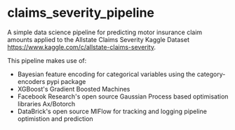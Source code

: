 # claims_severity_pipeline

A simple data science pipeline for predicting motor insurance claim amounts applied to the Allstate Claims Severity Kaggle Dataset https://www.kaggle.com/c/allstate-claims-severity.

This pipeline makes use of:
 - Bayesian feature encoding for categorical variables using the category-encoders pypi package
 - XGBoost's Gradient Boosted Machines
 - Facebook Research's open source Gaussian Process based optimisation libraries Ax/Botorch
 - DataBrick's open source MlFlow for tracking and logging pipeline optimistion and prediction